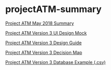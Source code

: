 # projectATM-summary

<a href="https://drive.google.com/open?id=1iEKe-p4Vnagz-CGd8gGZuTXVk1y52tSO">Project ATM May 2018 Summary</a>

<a href="https://drive.google.com/file/d/1WvV4hAlJyf6giuAfV3dbZs3WJotcaL3Z/view">Project ATM Version 3 UI Design Mock</a>

<a href="https://docs.google.com/document/d/1yRnEDefeNL-yejAc7X3pDepiSAY8ZWK6CYBLARojC0E/edit?usp=sharing">Project ATM Version 3 Design Guide</a>

<a href="https://projects.invisionapp.com/freehand/document/vqVfrOfHU">Project ATM Version 3 Decision Map</a>

<a href="https://drive.google.com/open?id=1fbssB06Byr85lm2hjeph1Sd-su6OK1de">Project ATM Version 3 Database Example (.csv)</a>

